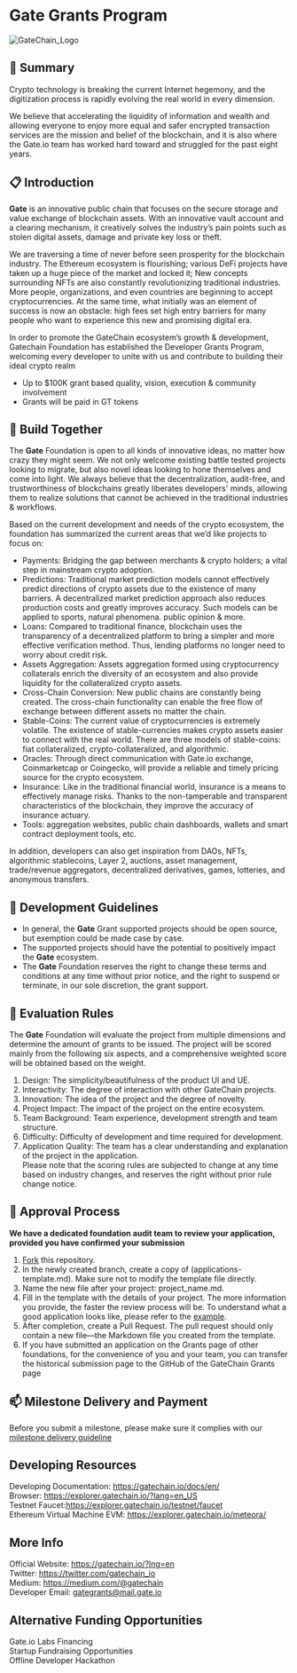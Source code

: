 # Gate Grants Program
![GateChain_Logo](https://user-images.githubusercontent.com/87936778/127801557-cce9604c-61bf-442e-9675-65139f24368e.png)



## 📌 Summary
Crypto technology is breaking the current Internet hegemony, and the digitization process is rapidly evolving the real world in every dimension.

We believe that accelerating the liquidity of information and wealth and allowing everyone to enjoy more equal and safer encrypted transaction services are the mission and belief of the blockchain, and it is also where the Gate.io team has worked hard toward and struggled for the past eight years.

## 📋 Introduction
**Gate** is an innovative public chain that focuses on the secure storage and value exchange of blockchain assets. With an innovative vault account and a clearing mechanism, it creatively solves the industry’s pain points such as stolen digital assets, damage and private key loss or theft.

We are traversing a time of never before seen prosperity for the blockchain industry. The Ethereum ecosystem is flourishing; various DeFi projects have taken up a huge piece of the market and locked it; New concepts surrounding NFTs are also constantly revolutionizing traditional industries. More people, organizations, and even countries are beginning to accept cryptocurrencies. At the same time, what initially was an element of success is now an obstacle: high fees set high entry barriers for many people who want to experience this new and promising digital era.

In order to promote the GateChain ecosystem’s growth & development, Gatechain Foundation has established the Developer Grants Program, welcoming every developer to unite with us and contribute to building their ideal crypto realm 

- Up to $100K grant based quality, vision, execution & community involvement
- Grants will be paid in GT tokens

## 📝 Build Together
The **Gate** Foundation is open to all kinds of innovative ideas, no matter how crazy they might seem. We not only welcome existing battle tested projects looking to migrate, but also novel ideas looking to hone themselves and come into light. We always believe that the decentralization, audit-free, and trustworthiness of blockchains greatly liberates developers' minds, allowing them to realize solutions that cannot be achieved in the traditional industries & workflows.

Based on the current development and needs of the crypto ecosystem, the foundation has summarized the current areas that we’d like projects to focus on:

- Payments: Bridging the gap between merchants & crypto holders; a vital step in mainstream crypto adoption.
- Predictions: Traditional market prediction models cannot effectively predict directions of crypto assets due to the existence of many barriers. A decentralized market prediction approach also reduces production costs and greatly improves accuracy. Such models can be applied to sports, natural phenomena. public opinion & more.
- Loans: Compared to traditional finance, blockchain uses the transparency of a decentralized platform to bring a simpler and more effective verification method. Thus, lending platforms no longer need to worry about credit risk.
- Assets Aggregation: Assets aggregation formed using cryptocurrency collaterals enrich the diversity of an ecosystem and also provide liquidity for the collateralized crypto assets.
- Cross-Chain Conversion: New public chains are constantly being created. The cross-chain functionality can enable the free flow of exchange between different assets no matter the chain.
- Stable-Coins: The current value of cryptocurrencies is extremely volatile. The existence of stable-currencies makes crypto assets easier to connect with the real world. There are three models of stable-coins: fiat collateralized, crypto-collateralized, and algorithmic.
- Oracles: Through direct communication with Gate.io exchange, Coinmarketcap or Coingecko, will provide a reliable and timely pricing source for the crypto ecosystem.
- Insurance: Like in the traditional financial world, insurance is a means to effectively manage risks. Thanks to the non-tamperable and transparent characteristics of the blockchain, they improve the accuracy of insurance actuary.
- Tools: aggregation websites, public chain dashboards, wallets and smart contract deployment tools, etc.

In addition, developers can also get inspiration from DAOs, NFTs, algorithmic stablecoins, Layer 2, auctions, asset management, trade/revenue aggregators, decentralized derivatives, games, lotteries, and anonymous transfers.


## 📍 Development Guidelines
- In general, the **Gate** Grant supported projects should be open source, but exemption could be made case by case.
- The supported projects should have the potential to positively impact the **Gate** ecosystem.
- The **Gate** Foundation reserves the right to change these terms and conditions at any time without prior notice, and the right to suspend or terminate, in our sole discretion, the grant support.

## 📑 Evaluation Rules
The **Gate** Foundation will evaluate the project from multiple dimensions and determine the amount of grants to be issued. The project will be scored mainly from the following six aspects, and a comprehensive weighted score will be obtained based on the weight.

1. Design: The simplicity/beautifulness of the product UI and UE.
2. Interactivity: The degree of interaction with other GateChain projects.
3. Innovation: The idea of the project and the degree of novelty.
4. Project Impact: The impact of the project on the entire ecosystem.
5. Team Background: Team experience, development strength and team structure.
6. Difficulty: Difficulty of development and time required for development.
7. Application Quality: The team has a clear understanding and explanation of the project in the application.  
Please note that the scoring rules are subjected to change at any time based on industry changes, and reserves the right without prior rule change notice.


## 📝 Approval Process
**We have a dedicated foundation audit team to review your application, provided you have confirmed your submission**  
1) [Fork](https://github.com/gategrants/Grants-Program) this repository.   
2) In the newly created branch, create a copy of (applications-template.md). Make sure not to modify the template file directly.  
3) Name the new file after your project: project_name.md.   
4) Fill in the template with the details of your project. The more information you provide, the faster the review process will be. To understand what a good application looks like, please refer to the [example](https://github.com/GateChain-Foundation/Grants-Program/blob/main/applications/application-template.md).  
5) After completion, create a Pull Request. The pull request should only contain a new file—the Markdown file you created from the template.  
6) If you have submitted an application on the Grants page of other foundations, for the convenience of you and your team, you can transfer the historical submission page to the GitHub of the GateChain Grants page


## 📫 Milestone Delivery and Payment
Before you submit a milestone, please make sure it complies with our [milestone delivery guideline](https://github.com/GateChain-Foundation/Grants-Program/blob/main/docs/Milestone-Delivery-Guidelines.md) 

## Developing Resources
Developing Documentation: https://gatechain.io/docs/en/  
Browser: https://explorer.gatechain.io/?lang=en_US   
Testnet Faucet:https://explorer.gatechain.io/testnet/faucet  
Ethereum Virtual Machine EVM: https://explorer.gatechain.io/meteora/  

## More Info
Official Website: https://gatechain.io/?lng=en  
Twitter: https://twitter.com/gatechain_io  
Medium: https://medium.com/@gatechain  
Developer Email: gategrants@mail.gate.io  

## Alternative Funding Opportunities
Gate.io Labs Financing  
Startup Fundraising Opportunities  
Offline Developer Hackathon  
